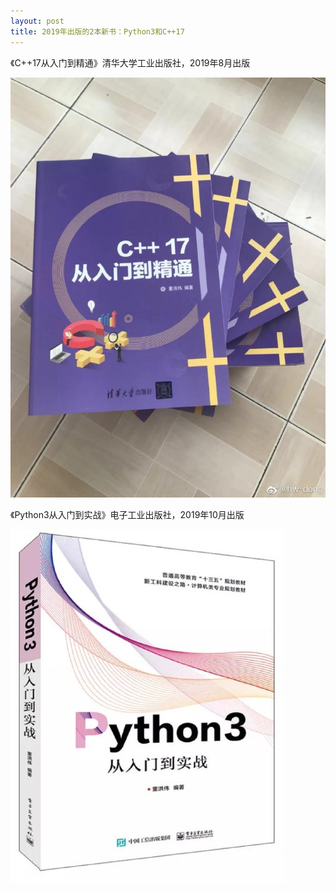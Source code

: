 ```yaml
---
layout: post
title: 2019年出版的2本新书：Python3和C++17
---
```


《C++17从入门到精通》清华大学工业出版社，2019年8月出版

![](../images/c++17.jpg)

《Python3从入门到实战》电子工业出版社，2019年10月出版

![](../images/python3.jpg)
